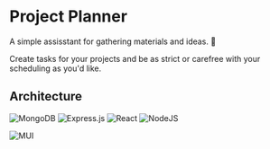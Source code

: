# Project Planner
A simple assisstant for gathering materials and ideas. 🎯

Create tasks for your projects and be as strict or carefree with your scheduling as you'd like.

## Architecture
![MongoDB](https://img.shields.io/badge/MongoDB-%234ea94b.svg?style=for-the-badge&logo=mongodb&logoColor=white)
![Express.js](https://img.shields.io/badge/express.js-%23404d59.svg?style=for-the-badge&logo=express&logoColor=%2361DAFB)
![React](https://img.shields.io/badge/react-%2320232a.svg?style=for-the-badge&logo=react&logoColor=%2361DAFB)
![NodeJS](https://img.shields.io/badge/node.js-6DA55F?style=for-the-badge&logo=node.js&logoColor=white)

<!-- ![GitHub Actions](https://img.shields.io/badge/githubactions-%232671E5.svg?style=for-the-badge&logo=githubactions&logoColor=white) -->
<!-- ![Jest](https://img.shields.io/badge/-jest-%23C21325?style=for-the-badge&logo=jest&logoColor=white)
![Testing-Library](https://img.shields.io/badge/-TestingLibrary-%23E33332?style=for-the-badge&logo=testing-library&logoColor=white) -->

![MUI](https://img.shields.io/badge/MUI-%230081CB.svg?style=for-the-badge&logo=material-ui&logoColor=white)
